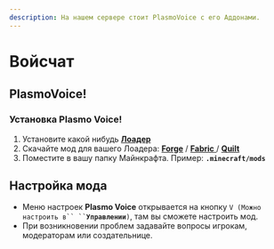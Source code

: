 ```yaml
---
description: На нашем сервере стоит PlasmoVoice с его Аддонами.
---
```


# Войсчат

## PlasmoVoice!

### Установка Plasmo Voice!

1. Установите какой нибудь [**Лоадер**](./)
2. Скачайте мод для вашего Лоадера: [**Forge**](https://modrinth.com/plugin/plasmo-voice/changelog?l=forge) / [**Fabric**](https://modrinth.com/plugin/plasmo-voice/changelog?l=fabric)[ ](https://modrinth.com/mod/replaymod/changelog?l=fabric\&g=1.19.3)/ [**Quilt**](https://modrinth.com/plugin/plasmo-voice/changelog?l=fabric)
3. Поместите в вашу папку Майнкрафта. Пример: **`.minecraft/mods`**

## Настройка мода

* Меню настроек **Plasmo Voice** открывается на кнопку ` V (Можно настроить в`` `` `**`Управлении`**`)`, там вы сможете настроить мод.
* При возникновении проблем задавайте вопросы игрокам, модераторам или создательнице.
